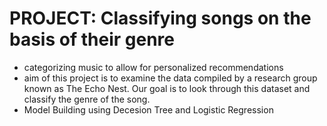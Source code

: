 # PROJECT: Classifying songs on the basis of their genre

- categorizing music to allow for personalized recommendations
- aim of this project is to examine the data compiled by a research group known as The Echo Nest. Our goal is to look through this dataset and classify the genre   of the song.
- Model Building using Decesion Tree and Logistic Regression
